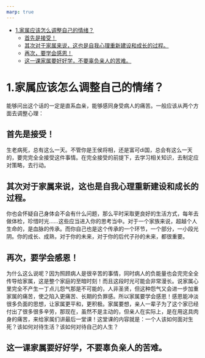 ```yaml
---
marp: true
---
```

- [1.家属应该怎么调整自己的情绪？](#1家属应该怎么调整自己的情绪)
  - [首先是接受！](#首先是接受)
  - [其次对于家属来说，这也是自我心理重新建设和成长的过程。](#其次对于家属来说这也是自我心理重新建设和成长的过程)
  - [再次，要学会感恩！](#再次要学会感恩)
  - [这一课家属要好好学，不要辜负亲人的苦难。](#这一课家属要好好学不要辜负亲人的苦难)

<div STYLE="page-break-after: always;"></div>

# 1.家属应该怎么调整自己的情绪？

能够问出这个话的一定是直系血亲，能够感同身受病人的痛苦。一般应该从两个方面去调整心理：

## 首先是接受！
生老病死，总有这么一天。不管你是王侯将相，还是富可di国，总会有这么一天的，要完完全全接受这件事情。在完全接受的前提下，去学习相关知识，去制定应对策略，去行动。

## 其次对于家属来说，这也是自我心理重新建设和成长的过程。
你也会怀疑自己身体会不会有什么问题，那么平时采取更良好的生活方式，每年去做体检，珍惜时光……这些应当进入你的思考当中。对于一个家族来说，超越个人生命的，是血脉的传承。而你自己也是这个传承的一个环节，一个部分，一小段光阴。你的成长、成熟，对于你的未来，对于你的后代子孙的未来，都很重要。
 
## 再次，要学会感恩！
为什么这么说呢？因为照顾病人是很辛苦的事情，同时病人的负能量也会完完全全传导给家属，这是整个家庭的至暗时刻！而且这段时光可能会非常漫长。说家属心里完全不产生一丁点儿怨气那是不可能的，人非圣贤，但这种怨气又会进一步加重家属的痛苦，使之陷入更痛苦、长期的负罪感。所以家属要学会感恩！感恩能冲淡很多负面的思想，让家属更平和，更积极。家属要想，亲人一辈子为了这个家已经付出了很多很多辛劳，那现在，虽然不是主动的，但亲人在实际上，是在用这具肉身的痛苦，来给家属们讲最后一堂课！这堂课的内容就是：一个人该如何面对生死？该如何对待生活？该如何对待自己的人生？
  
## 这一课家属要好好学，不要辜负亲人的苦难。
<div STYLE="page-break-after: always;"></div>